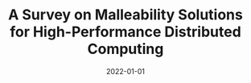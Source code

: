 ---
title: "A Survey on Malleability Solutions for High-Performance Distributed Computing"
collection: publications
permalink: /publication/2022-01-01-A-Survey-on-Malleability-Solutions-for-High-Performance-Distributed-Computing
type: journal
excerpt: 'Number: 10 Publisher: Multidisciplinary Digital Publishing Institute'
date: 2022-01-01
venue: '<em>Applied Sciences</em>(12), pp. 5231'
paperurl: 'https://www.mdpi.com/2076-3417/12/10/5231'
citation: ' J. Aliaga,  M. Castillo,  <strong>S. Iserte</strong>,  I. Martín-Álvarez, and  R. Mayo, &quot;A Survey on Malleability Solutions for High-Performance Distributed Computing.&quot; <em>Applied Sciences</em>(12), pp. 5231, Jan. 2022. ISSN: 2076-3417.'
---